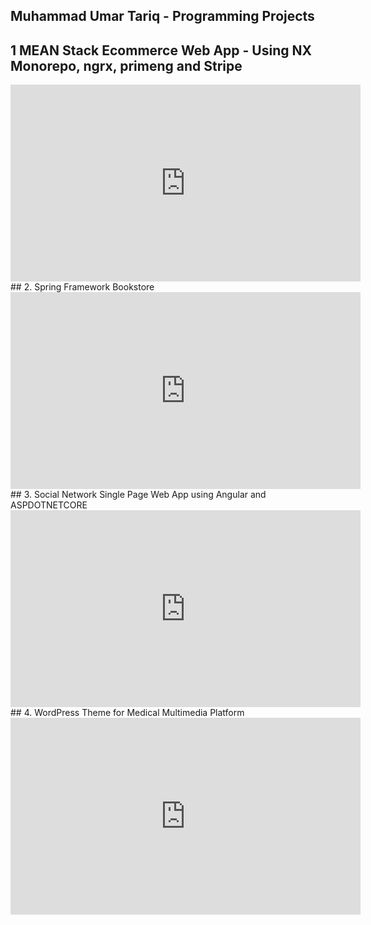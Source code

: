 ## Muhammad Umar Tariq - Programming Projects

## 1 MEAN Stack Ecommerce Web App - Using NX Monorepo, ngrx, primeng and Stripe
<iframe width="560" height="315" src="https://www.youtube.com/embed/SvqzZcQAHoc" frameborder="0" allow="autoplay; encrypted-media" allowfullscreen></iframe>
## 2. Spring Framework Bookstore
<iframe width="560" height="315" src="https://www.youtube.com/embed/Mrig3qbI5nY" frameborder="0" allow="autoplay; encrypted-media" allowfullscreen></iframe>
## 3. Social Network Single Page Web App using Angular and ASPDOTNETCORE
<iframe width="560" height="315" src="https://www.youtube.com/embed/ZcvD6naDx90" frameborder="0" allow="autoplay; encrypted-media" allowfullscreen></iframe>
## 4. WordPress Theme for Medical Multimedia Platform
<iframe width="560" height="315" src="https://www.youtube.com/embed/VBE4m4ZWaLE" frameborder="0" allow="autoplay; encrypted-media" allowfullscreen></iframe>
